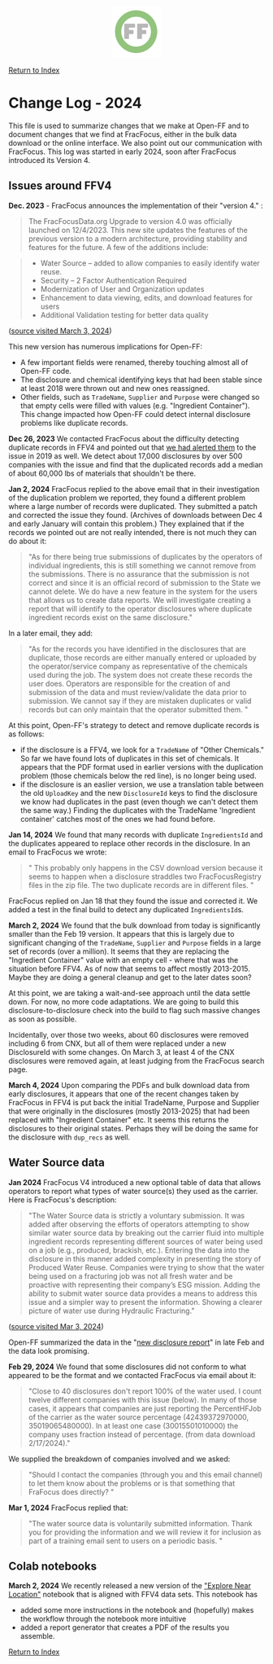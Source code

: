 <center> <img src="images/header_logo.png" width="100"/></center>
<!-- this is a test of a comment 
To do:
--->

[Return to Index](Top.md) 

# Change Log - 2024
This file is used to summarize changes that we make at Open-FF and to document changes that we find at FracFocus, either in the bulk data download or the online interface.  We also point out our communication with FracFocus.  This log was started in early 2024, soon after FracFocus introduced its Version 4. 

## Issues around FFV4
**Dec. 2023** - FracFocus announces the implementation of their "version 4." :
> The FracFocusData.org Upgrade to version 4.0 was officially launched on 12/4/2023.  This new site updates the features of the previous version to a modern architecture, providing stability and features for the future.  A few of the additions include:

> - Water Source – added to allow companies to easily identify water reuse.
> - Security – 2 Factor Authentication Required
> - Modernization of User and Organization updates
> - Enhancement to data viewing, edits, and download features for users
> - Additional Validation testing for better data quality

([source visited March 3, 2024](https://fracfocus.org/FracFocus4Launch))

This new version has numerous implications for Open-FF:
- A few important fields were renamed, thereby touching almost all of Open-FF code.
- The disclosure and chemical identifying keys that had been stable since at least 2018 were thrown out and new ones reassigned.
- Other fields, such as `TradeName`, `Supplier` and `Purpose` were changed so that empty cells were filled with values (e.g. "Ingredient Container"). This change impacted how Open-FF could detect internal disclosure problems like duplicate records.  

**Dec 26, 2023** We contacted FracFocus about the difficulty detecting duplicate records in FFV4 and pointed out that [we had alerted them](https://frackingchemicaldisclosure.wordpress.com/2019/12/06/spurious-duplicate-records-within-a-fracking-event/) to the issue in 2019 as well.  We detect about 17,000 disclosures by over 500 companies with the issue and find that the duplicated records add a median of about 60,000 lbs of materials that shouldn't be there.

**Jan 2, 2024** FracFocus replied to the above email that in their investigation of the duplication problem we reported, they found a different problem where a large number of records were duplicated.  They submitted a patch and corrected the issue they found. (Archives of downloads between Dec 4 and early January will contain this problem.)  They explained that if the records we pointed out are not really intended, there is not much they can do about it:
> "As for there being true submissions of duplicates by the operators of individual ingredients, this is still something we cannot remove from the submissions.  There is no assurance that the submission is not correct and since it is an official record of submission to the State we cannot delete.  We do have a new feature in the system for the users that allows us to create data reports.  We will investigate creating a report that will identify to the operator disclosures where duplicate ingredient records exist on the same disclosure."

In a later email, they add:
> "As for the records you have identified in the disclosures that are duplicate, those records are either manually entered or uploaded by the operator/service company as representative of the chemicals used during the job.  The system does not create these records the user does.  Operators are responsible for the creation of and submission of the data and must review/validate the data prior to submission.  We cannot say if they are mistaken duplicates or valid records but can only maintain that the operator submitted them. "

At this point, Open-FF's strategy to detect and remove duplicate records is as follows:
- if the disclosure is a FFV4, we look for a `TradeName` of "Other Chemicals."  So far we have found lots of duplicates in this set of chemicals.  It appears that the PDF format used in earlier versions with the duplication problem (those chemicals below the red line), is no longer being used.
- if the disclosure is an easlier version, we use a translation table between the old `UploadKey` and the new `DisclosureId` keys to find the disclosure we know had duplicates in the past (even though we can't detect them the same way.)  Finding the duplicates with the TradeName 'Ingredient container' catches most of the ones we had found before.

**Jan 14, 2024** We found that many records with duplicate `IngredientsId` and the duplicates appeared to replace other records in the disclosure.  In an email to FracFocus we wrote:
> " This probably only happens in the CSV download version because it seems to happen when a disclosure straddles two FracFocusRegistry files in the zip file.  The two duplicate records are in different files. "

FracFocus replied on Jan 18 that they found the issue and corrected it.  We added a test in the final build to detect any duplicated `IngredientsId`s.

**March 2, 2024** We found that the bulk download from today is significantly smaller than the Feb 19 version.  It appears that this is largely due to significant changing of the `TradeName`, `Supplier` and `Purpose` fields in a large set of records (over a million).  It seems that they are replacing the "Ingredient Container" value with an empty cell - where that was the situation before FFV4.  As of now that seems to affect mostly 2013-2015.  Maybe they are doing a general cleanup and get to the later dates soon?  

At this point, we are taking a wait-and-see approach until the data settle down.  For now, no more code adaptations.  We are going to build this disclosure-to-disclosure check into the build to flag such massive changes as soon as possible.

Incidentally, over those two weeks, about 60 disclosures were removed including 6 from CNX, but all of them were replaced under a new DisclosureId with some changes.  On March 3, at least 4 of the CNX disclosures were removed again, at least judging from the FracFocus search page.

**March 4, 2024** Upon comparing the PDFs and bulk download data from early disclosures, it appears that one of the recent changes taken by FracFocus in FFV4 is put back the initial TradeName, Purpose and Supplier that were originally in the disclosures (mostly 2013-2025) that had been replaced with "Ingredient Container" etc.  It seems this returns the disclosures to their original states.  Perhaps they will be doing the same for the disclosure with `dup_recs` as well.

<!-- this is a test of a comment 
This text is not correct
to separate the "multiple TradeName" entries (for example, common for Schlumberger, [42389328870000](https://fracfocus.org/wells/42389328870000)) from the chemical records.  These are the numerous disclosures in which companies created their own version of the Systems Approach by just reporting that all chemicals came from a long list of products.  I believe that this change in FracFocus will make the difference between System Approach and MSDS+ more distinguishable, though it may be odd to have multiple copies when that non_chemical record that previously corresponded to multiple chemical records.

However, in initial spot checking we are also finding places where FracFocus is transforming MSDS+ formats to SysApp ([example](https://fracfocus.org/wells/49037278610000)).  That is, the chemicals in this disclosure were previously linked to their products.  This would be a big loss if it is widespread, because it is in the MSDS+ formats that we learn about the incredible inconsistency of reporting individual products.

Furthermore, during this change, their entire PDF data is acting weird.  All PDFs are in error.
--->

## Water Source data
**Jan 2024** FracFocus V4 introduced a new optional  table of data that allows operators to report what types of water source(s) they used as the carrier.  Here is FracFocus's description:

>"The Water Source data is strictly a voluntary submission.  It was added after observing the efforts of operators attempting to show similar water source data by breaking out the carrier fluid into multiple ingredient records representing different sources of water being used on a job (e.g., produced, brackish, etc.).  Entering the data into the disclosure in this manner added complexity in presenting the story of Produced Water Reuse. Companies were trying to show that the water being used on a fracturing job was not all fresh water and be proactive with representing their company’s ESG mission. Adding the ability to submit water source data provides a means to address this issue and a simpler way to present the information. Showing a clearer picture of water use during Hydraulic Fracturing."

([source visited Mar 3, 2024](https://fracfocus.org/news/water-source-data))

Open-FF summarized the data in the "[new disclosure report](https://frackingchemicaldisclosure.wordpress.com/2024/02/21/new-disclosure-summary-feb-2024/)" in late Feb and the data look promising.  

**Feb 29, 2024** We found that some disclosures did not conform to what appeared to be the format and we contacted FracFocus via email about it:
> "Close to 40 disclosures don't report 100% of the water used.  I count twelve different companies with this issue (below).   In many of those cases, it appears that companies are just reporting the  PercentHFJob of the carrier  as the water source percentage (42439372970000,  35019065480000).  In at least one case (30015501010000) the company uses fraction instead of percentage. (from data download 2/17/2024)."

We supplied the breakdown of companies involved and we asked:
>"Should I contact the companies (through you and this email channel) to let them know about the problems or is that something that FraFocus does directly?  "

**Mar 1, 2024** FracFocus replied that:
> "The water source data is voluntarily submitted information.  Thank you for providing the information and we will review it for inclusion as part of a training email sent to users on a periodic basis.  "


## Colab notebooks

**March 2, 2024** We recently released a new version of the ["Explore Near Location"](https://colab.research.google.com/github/gwallison/openFF/blob/master/notebooks/Explore_near_location_v2.ipynb) notebook that is aligned with FFV4 data sets.  This notebook has 
- added some more instructions in the notebook and (hopefully) makes the workflow through the notebook more intuitive
- added a report generator that creates a PDF of the results you assemble.




[Return to Index](Top.md)
